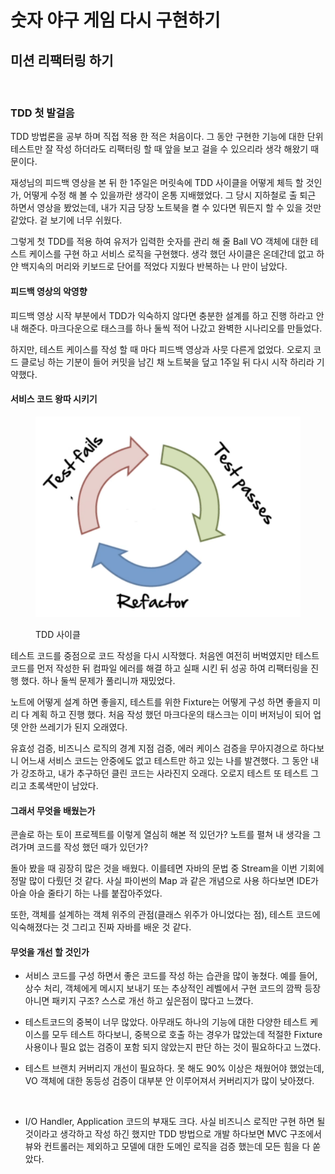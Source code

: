# 숫자 야구 게임 다시 구현하기

## 미션 리팩터링 하기

<figure><img src="../../../.gitbook/assets/image (2).png" alt=""><figcaption></figcaption></figure>



### TDD 첫 발걸음

TDD 방법론을 공부 하며 직접 적용 한 적은 처음이다. 그 동안 구현한 기능에 대한 단위 테스트만 잘 작성 하더라도 리팩터링 할 때 앞을 보고 걸을 수 있으리라 생각 해왔기 때문이다.

재성님의 피드백 영상을 본 뒤 한 1주일은 머릿속에 TDD 사이클을 어떻게 체득 할 것인가, 어떻게 수정 해 볼 수 있을까란 생각이 온통 지배했었다. 그 당시 지하철로 출 퇴근 하면서 영상을 봤었는데, 내가 지금 당장 노트북을 켤 수 있다면 뭐든지 할 수 있을 것만 같았다. 겉 보기에 너무 쉬웠다.

그렇게 첫 TDD를 적용 하여 유저가 입력한 숫자를 관리 해 줄 Ball VO 객체에 대한 테스트 케이스를 구현 하고 서비스 로직을 구현했다. 생각 했던 사이클은 온데간데 없고 하얀 백지속의 머리와 키보드로 단어를 적었다 지웠다 반복하는 나 만이 남았다.



#### 피드백 영상의 악영향

피드백 영상 시작 부분에서 TDD가 익숙하지 않다면 충분한 설계를 하고 진행 하라고 안내 해준다. 마크다운으로 태스크를 하나 둘씩 적어 나갔고 완벽한 시나리오를 만들었다.

하지만, 테스트 케이스를 작성 할 때 마다 피드백 영상과 사뭇 다른게 없었다. 오로지 코드 클로닝 하는 기분이 들어 커밋을 남긴 채 노트북을 덮고 1주일 뒤 다시 시작 하리라 기약했다.



#### 서비스 코드 왕따 시키기

<figure><img src="../../../.gitbook/assets/image (1).png" alt=""><figcaption><p>TDD 사이클</p></figcaption></figure>

테스트 코드를 중점으로 코드 작성을 다시 시작했다. 처음엔 여전히 버벅였지만 테스트 코드를 먼저 작성한 뒤 컴파일 에러를 해결 하고 실패 시킨 뒤 성공 하여 리팩터링을 진행 했다. 하나 둘씩 문제가 풀리니까 재밌었다.

노트에 어떻게 설계 하면 좋을지, 테스트를 위한 Fixture는 어떻게 구성 하면 좋을지 미리 다 계획 하고 진행 했다. 처음 작성 했던 마크다운의 태스크는 이미 버저닝이 되어 업뎃 안한 쓰레기가 된지 오래였다.

유효성 검증, 비즈니스 로직의 경계 지점 검증, 에러 케이스 검증을 무아지경으로 하다보니 어느새 서비스 코드는 안중에도 없고 테스트만 하고 있는 나를 발견했다. 그 동안 내가 강조하고, 내가 추구하던 클린 코드는 사라진지 오래다. 오로지 테스트 또 테스트 그리고 초록색만이 남았다.



#### 그래서 무엇을 배웠는가

콘솔로 하는 토이 프로젝트를 이렇게 열심히 해본 적 있던가? 노트를 펼쳐 내 생각을 그려가며 코드를 작성 했던 때가 있던가?&#x20;

돌아 봤을 때 굉장히 많은 것을 배웠다. 이를테면 자바의 문법 중 Stream을 이번 기회에 정말 많이 다뤘던 것 같다. 사실 파이썬의 Map 과 같은 개념으로 사용 하다보면 IDE가 아슬 아슬 줄타기 하는 나를 붙잡아주었다.

또한, 객체를 설계하는 객체 위주의 관점(클래스 위주가 아니었다는 점), 테스트 코드에 익숙해졌다는 것 그리고  진짜 자바를 배운 것 같다.&#x20;



#### 무엇을 개선 할 것인가

* 서비스 코드를 구성 하면서 좋은 코드를 작성 하는 습관을 많이 놓쳤다. 예를 들어, 상수 처리, 객체에게 메시지 보내기 또는 추상적인 레벨에서 구현 코드의 깜짝 등장 아니면 패키지 구조? 스스로 개선 하고 싶은점이 많다고 느꼈다.
* 테스트코드의 중복이 너무 많았다. 아무래도 하나의 기능에 대한 다양한 테스트 케이스를 모두 테스트 하다보니, 중복으로 호출 하는 경우가 많았는데 적절한 Fixture 사용이나 필요 없는 검증이 포함 되지 않았는지 판단 하는 것이 필요하다고 느꼈다.
*   테스트 브랜치 커버리지 개선이 필요하다. 못 해도 90% 이상은 채웠어야 했었는데, VO 객체에 대한 동등성 검증이 대부분 안 이루어져서 커버리지가 많이 낮아졌다.

    <figure><img src="../../../.gitbook/assets/image.png" alt=""><figcaption></figcaption></figure>
* I/O Handler, Application 코드의 부재도 크다. 사실 비즈니스 로직만 구현 하면 될 것이라고 생각하고 작성 하긴 했지만 TDD 방법으로 개발 하다보면 MVC 구조에서 뷰와 컨트롤러는 제외하고 모델에 대한 도메인 로직을 검증 했는데 모든 힘을 다 쏟았다.

